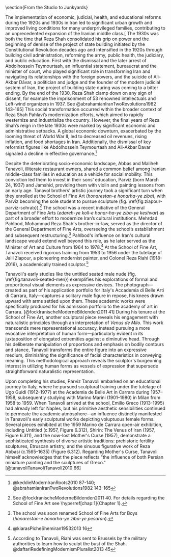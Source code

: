 \section{From the Studio to Junkyards}

The implementation of economic, judicial, health, and educational reforms during the 1920s and 1930s in Iran led to significant urban growth and improved living conditions for many underprivileged families, contributing to an unprecedented expansion of the Iranian middle class.[ The 1930s was both the time that Reza Shah consolidated his grip on power and the beginning of demise of the project of state building initiated by the Constitutional Revolution decades ago and intensified in the 1920s through building civil administration, reforming the army, public health, the judiciary, and public education. First with the dismissal and the later arrest of Abdolhossein Teymourtash, an influential statement, bureaucrat and the minister of court, who played significant role in transforming Iran and navigating its relationships with the foreign powers, and the suicide of Ali-Akbar Dāvar, a politician and judge and the founder of the modern judicial system of Iran, the project of building state during was coming to a bitter ending. By the end of the 1930, Reza Shah clamp down on any sign of dissent, for example the imprisonment of 53 renowned intellectuals and Left-wind organizers in 1937. See @abrahamianIranTwoRevolutions1982 143-165] This social transformation occurred within the broader context of Reza Shah Pahlavi’s modernization efforts, which aimed to rapidly westernize and industrialize the country. However, the final years of Reza Shah’s reign in the late 1930s were marked by significant economic and administrative setbacks. A global economic downturn, exacerbated by the looming threat of World War II, led to decreased oil revenues, rising inflation, and food shortages in Iran. Additionally, the dismissal of key reformist figures like Abdolhossein Teymourtash and Ali-Akbar Davar signaled a decline in effective governance.[^1]

Despite the deteriorating socio-economic landscape, Abbas and Maliheh Tanavoli, illiterate restaurant owners, shared a common belief among Iranian middle-class families in education as a vehicle for social mobility. This conviction led them to invest in their sons’ education, Parviz (born March 24, 1937) and Jamshid, providing them with violin and painting lessons from an early age. Tanavol brothers' artistic journey took a significant turn when they enrolled at the School of Fine Art (*honarestan-e honarha-ye ziba*), with Parviz becoming the sole student to pursue sculpture (fig. \ref{fig:ziapour-parviz-sohrab}).[^3] The school was a recent initiative of the General Department of Fine Arts (*edareh-ye koll-e honar-ha-ye ziba-ye keshvar*) as part of a broader effort to modernize Iran’s cultural institutions. Mehrdad Pahlbod, Mohammad Reza Shah's brother-in-law, served as the director of the General Department of Fine Arts, overseeing the school’s establishment and subsequent restructuring.[^2] Pahlbod's influence on Iran's cultural landscape would extend well beyond this role, as he later served as the Minister of Art and Culture from 1964 to 1978.[^4] At the School of Fine Art, Tanavoli received rigorous training from 1953 to 1956 under the tutelage of Jalil Ziapour, a pioneering modernist painter, and Colonel Reza Riahi (1918-2016), a academically trained sculptor.[^5] 

Tanavoli's early studies like the untitled seated male nude (fig. \ref{fig:tanavoli-seated-men}) exemplifies his explorations of formal and proportional visual elements as expressive devices. The photograph—created as part of his application portfolio for Italy's Accademia di Belle Arti di Carrara, Italy—captures a solitary male figure in repose, his knees drawn upward with arms settled upon them. These academic works were specifically produced for his admission portfolio to the academy of art in Carrara. [@fockIranischeModerneBildenden2011 41] During his tenure at the School of Fine Art, another sculptural piece reveals his engagement with naturalistic principles through an interpretation of *Venus de Milo*. This work transcends mere representational accuracy, instead pursuing a more evocative interpretation of human form—particularly evident in its juxtaposition of elongated extremities against a diminutive head. Through his deliberate manipulation of proportions and emphasis on bodily contours and stance, Tanavoli transforms the entire figure into an expressive medium, diminishing the significance of facial characteristics in conveying meaning. This methodological approach reveals the sculptor's burgeoning interest in utilizing human forms as vessels of expression that supersede straightforward naturalistic representation.

Upon completing his studies, Parviz Tanavoli embarked on an educational journey to Italy, where he pursued sculptural training under the tutelage of Ugo Guidi (1912–1977) at the Academia de Belle Art in Carrara during 1957–1958, subsequently studying with Marino Marini (1901–1980) in Milan from 1958 to 1959. When Tanavoli arrived at the school, Emilio Greco (1913-1995) had already left for Naples, but his primitive aesthetic sensibilities continued to permeate the academic atmosphere—an influence distinctly manifested in Tanavoli's early sculptural works depicting voluptuous female forms. Several pieces exhibited at the 1959 Marino de Carrara open-air exhibition, including Untitled (c.1957, Figure ‎6.312), Shirin: The Venus of Iran (1957, Figure ‎6.311), and the now-lost Mother's Curse (1957), demonstrate a sophisticated synthesis of diverse artistic traditions: prehistoric fertility sculptures, Etruscan artistry, and the sinuous figurative work of Reza Abbasi (c.1565–1635) (Figure ‎6.312). Regarding Mother's Curse, Tanavoli himself acknowledges that the piece reflects "the influence of both Persian miniature painting and the sculptures of Greco."[@tanavoliTanavoliTanavoli2010 66]






[^1]:  @keddieModernIranRoots2010 87-140; @abrahamianIranTwoRevolutions1982 143-165
[^2]: The school was soon renamed School of Fine Arts for Boys (*honarestan-e honarha-ye ziba-ye pesaran*).
[^3]: See @fockIranischeModerneBildenden2011 40. For details regarding the School of Fine Art see \hyperref[chap:1]{Chapter 1}.
[^4]: @kiarasPicheShemiran19532013 16
[^5]: According to Tanavoli, Riahi was sent to Brussels by the military authorities to learn how to sculpt the bust of the Shah. @daftariRedefiningModernismPluralist2013 45
